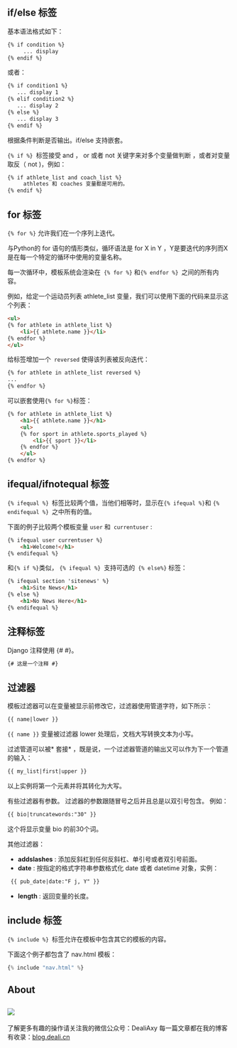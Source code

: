 ## if/else 标签
基本语法格式如下：

```html
{% if condition %}
     ... display
{% endif %}
```

或者：

```html
{% if condition1 %}
   ... display 1
{% elif condition2 %}
   ... display 2
{% else %}
   ... display 3
{% endif %}
```
根据条件判断是否输出。if/else 支持嵌套。

`{% if %} `标签接受 and ， or 或者 not 关键字来对多个变量做判断 ，或者对变量取反（ not )，例如：
```html
{% if athlete_list and coach_list %}
     athletes 和 coaches 变量都是可用的。
{% endif %}
```

## for 标签
`{% for %}` 允许我们在一个序列上迭代。

与Python的 for 语句的情形类似，循环语法是 for X in Y ，Y是要迭代的序列而X是在每一个特定的循环中使用的变量名称。

每一次循环中，模板系统会渲染在` {% for %}` 和`{% endfor %} `之间的所有内容。

例如，给定一个运动员列表 athlete_list 变量，我们可以使用下面的代码来显示这个列表：

```html
<ul>
{% for athlete in athlete_list %}
    <li>{{ athlete.name }}</li>
{% endfor %}
</ul>
```

给标签增加一个` reversed` 使得该列表被反向迭代：

```html
{% for athlete in athlete_list reversed %}
...
{% endfor %}
```

可以嵌套使用` {% for %} `标签：

```html
{% for athlete in athlete_list %}
    <h1>{{ athlete.name }}</h1>
    <ul>
    {% for sport in athlete.sports_played %}
        <li>{{ sport }}</li>
    {% endfor %}
    </ul>
{% endfor %}
```

## ifequal/ifnotequal 标签
`{% ifequal %} `标签比较两个值，当他们相等时，显示在` {% ifequal %} `和 `{% endifequal %} `之中所有的值。

下面的例子比较两个模板变量 `user` 和` currentuser` :

```html
{% ifequal user currentuser %}
    <h1>Welcome!</h1>
{% endifequal %}
```

和` {% if %} `类似， `{% ifequal %} `支持可选的` {% else%}` 标签：

```html
{% ifequal section 'sitenews' %}
    <h1>Site News</h1>
{% else %}
    <h1>No News Here</h1>
{% endifequal %}
```

## 注释标签
Django 注释使用 {# #}。

```html
{# 这是一个注释 #}
```

## 过滤器
模板过滤器可以在变量被显示前修改它，过滤器使用管道字符，如下所示：
```html
{{ name|lower }}
```
`{{ name }}` 变量被过滤器 lower 处理后，文档大写转换文本为小写。

过滤管道可以被* 套接* ，既是说，一个过滤器管道的输出又可以作为下一个管道的输入：

```html
{{ my_list|first|upper }}
```

以上实例将第一个元素并将其转化为大写。

有些过滤器有参数。 过滤器的参数跟随冒号之后并且总是以双引号包含。 例如：

```html
{{ bio|truncatewords:"30" }}
```
这个将显示变量 bio 的前30个词。

其他过滤器：

* **addslashes** : 添加反斜杠到任何反斜杠、单引号或者双引号前面。
* **date** : 按指定的格式字符串参数格式化 date 或者 datetime 对象，实例：
```html
 {{ pub_date|date:"F j, Y" }}
```
* **length** : 返回变量的长度。

## include 标签
`{% include %} `标签允许在模板中包含其它的模板的内容。

下面这个例子都包含了 nav.html 模板：
```python
{% include "nav.html" %}
```


## About
![](https://upload-images.jianshu.io/upload_images/8869373-901590e019f6f85b.png?imageMogr2/auto-orient/strip%7CimageView2/2/w/1240)
---------------
了解更多有趣的操作请关注我的微信公众号：DealiAxy
每一篇文章都在我的博客有收录：[blog.deali.cn](http://blog.deali.cn)